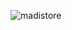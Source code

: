 
![madistore](https://user-images.githubusercontent.com/39094754/221427310-6cdaa035-5ef1-47f8-912f-833c36d9b634.png)
